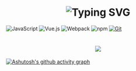 <h1 align="center"><img src="https://readme-typing-svg.demolab.com?font=Fira+Code&size=37&duration=4000&pause=4998&color=F767D2FF&vCenter=true&repeat=false&width=435&lines=Welcome+your+coming!" alt="Typing SVG" /> </h1>



![JavaScript](https://img.shields.io/badge/JavaScript-F7DF1E?style=flat-square&logo=JavaScript&logoColor=ffffff)
![Vue.js](https://img.shields.io/badge/-Vue.js-4FC08D?style=flat-square&logo=Vue.js&logoColor=ffffff)
![Webpack](https://img.shields.io/badge/-Webpack-8DD6F9?style=flat-square&logo=webpack&logoColor=ffffff)
![npm](https://img.shields.io/badge/-NPM-CB3837?style=flat-square&logo=npm&logoColor=white)
[![Git](https://img.shields.io/badge/-Git-f05032?style=flat-square&logo=git&logoColor=white)](https://git-scm.com/)

<h1 align="center"> <img src="https://profile-counter.glitch.me/all-smile/count.svg" /> </h1>

[![Ashutosh's github activity graph](https://github-readme-activity-graph.cyclic.app/graph?username=promisies&theme=react)](https://github.com/ashutosh00710/github-readme-activity-graph)

